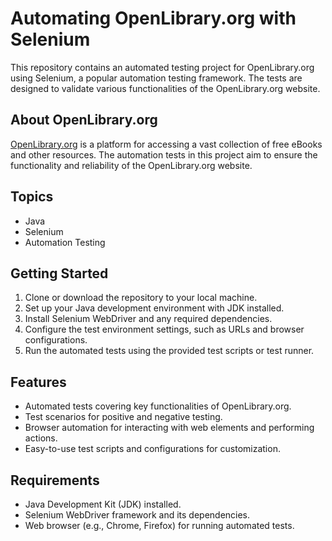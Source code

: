 # Automating OpenLibrary.org with Selenium

This repository contains an automated testing project for OpenLibrary.org using Selenium, a popular automation testing framework. The tests are designed to validate various functionalities of the OpenLibrary.org website.

## About OpenLibrary.org

[OpenLibrary.org](https://openlibrary.org/) is a platform for accessing a vast collection of free eBooks and other resources. The automation tests in this project aim to ensure the functionality and reliability of the OpenLibrary.org website.

## Topics

- Java
- Selenium
- Automation Testing

## Getting Started

1. Clone or download the repository to your local machine.
2. Set up your Java development environment with JDK installed.
3. Install Selenium WebDriver and any required dependencies.
4. Configure the test environment settings, such as URLs and browser configurations.
5. Run the automated tests using the provided test scripts or test runner.

## Features

- Automated tests covering key functionalities of OpenLibrary.org.
- Test scenarios for positive and negative testing.
- Browser automation for interacting with web elements and performing actions.
- Easy-to-use test scripts and configurations for customization.

## Requirements

- Java Development Kit (JDK) installed.
- Selenium WebDriver framework and its dependencies.
- Web browser (e.g., Chrome, Firefox) for running automated tests.
